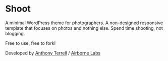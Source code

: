 Shoot
=====

A minimal WordPress theme for photographers. A non-designed responsive template that focuses on photos and nothing else. Spend time shooting, not blogging.

Free to use, free to fork!

Developed by [Anthony Terrell](http://anthonyterrell.com) / [Airborne Labs](http://airbornelabs.net)
